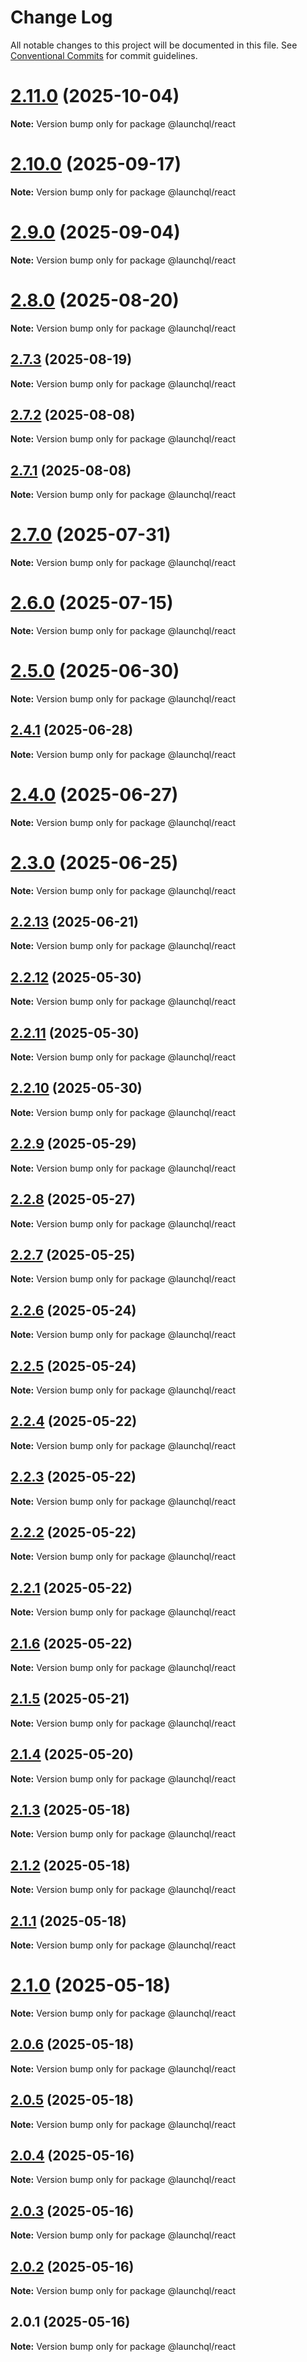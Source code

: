 # Change Log

All notable changes to this project will be documented in this file.
See [Conventional Commits](https://conventionalcommits.org) for commit guidelines.

# [2.11.0](https://github.com/launchql/launchql/compare/@launchql/react@2.10.0...@launchql/react@2.11.0) (2025-10-04)

**Note:** Version bump only for package @launchql/react





# [2.10.0](https://github.com/launchql/launchql/compare/@launchql/react@2.9.0...@launchql/react@2.10.0) (2025-09-17)

**Note:** Version bump only for package @launchql/react





# [2.9.0](https://github.com/launchql/launchql/compare/@launchql/react@2.8.0...@launchql/react@2.9.0) (2025-09-04)

**Note:** Version bump only for package @launchql/react





# [2.8.0](https://github.com/launchql/launchql/compare/@launchql/react@2.7.3...@launchql/react@2.8.0) (2025-08-20)

**Note:** Version bump only for package @launchql/react





## [2.7.3](https://github.com/launchql/launchql/compare/@launchql/react@2.7.2...@launchql/react@2.7.3) (2025-08-19)

**Note:** Version bump only for package @launchql/react





## [2.7.2](https://github.com/launchql/launchql/compare/@launchql/react@2.7.1...@launchql/react@2.7.2) (2025-08-08)

**Note:** Version bump only for package @launchql/react





## [2.7.1](https://github.com/launchql/launchql/compare/@launchql/react@2.7.0...@launchql/react@2.7.1) (2025-08-08)

**Note:** Version bump only for package @launchql/react





# [2.7.0](https://github.com/launchql/launchql/compare/@launchql/react@2.6.0...@launchql/react@2.7.0) (2025-07-31)

**Note:** Version bump only for package @launchql/react





# [2.6.0](https://github.com/launchql/launchql/compare/@launchql/react@2.5.0...@launchql/react@2.6.0) (2025-07-15)

**Note:** Version bump only for package @launchql/react





# [2.5.0](https://github.com/launchql/launchql/compare/@launchql/react@2.4.1...@launchql/react@2.5.0) (2025-06-30)

**Note:** Version bump only for package @launchql/react





## [2.4.1](https://github.com/launchql/launchql/compare/@launchql/react@2.4.0...@launchql/react@2.4.1) (2025-06-28)

**Note:** Version bump only for package @launchql/react





# [2.4.0](https://github.com/launchql/launchql/compare/@launchql/react@2.3.0...@launchql/react@2.4.0) (2025-06-27)

**Note:** Version bump only for package @launchql/react





# [2.3.0](https://github.com/launchql/launchql/compare/@launchql/react@2.2.13...@launchql/react@2.3.0) (2025-06-25)

**Note:** Version bump only for package @launchql/react





## [2.2.13](https://github.com/launchql/launchql/compare/@launchql/react@2.2.12...@launchql/react@2.2.13) (2025-06-21)

**Note:** Version bump only for package @launchql/react





## [2.2.12](https://github.com/launchql/launchql/compare/@launchql/react@2.2.11...@launchql/react@2.2.12) (2025-05-30)

**Note:** Version bump only for package @launchql/react





## [2.2.11](https://github.com/launchql/launchql/compare/@launchql/react@2.2.10...@launchql/react@2.2.11) (2025-05-30)

**Note:** Version bump only for package @launchql/react





## [2.2.10](https://github.com/launchql/launchql/compare/@launchql/react@2.2.9...@launchql/react@2.2.10) (2025-05-30)

**Note:** Version bump only for package @launchql/react





## [2.2.9](https://github.com/launchql/launchql/compare/@launchql/react@2.2.8...@launchql/react@2.2.9) (2025-05-29)

**Note:** Version bump only for package @launchql/react





## [2.2.8](https://github.com/launchql/launchql/compare/@launchql/react@2.2.7...@launchql/react@2.2.8) (2025-05-27)

**Note:** Version bump only for package @launchql/react





## [2.2.7](https://github.com/launchql/launchql/compare/@launchql/react@2.2.6...@launchql/react@2.2.7) (2025-05-25)

**Note:** Version bump only for package @launchql/react





## [2.2.6](https://github.com/launchql/launchql/compare/@launchql/react@2.2.5...@launchql/react@2.2.6) (2025-05-24)

**Note:** Version bump only for package @launchql/react





## [2.2.5](https://github.com/launchql/launchql/compare/@launchql/react@2.2.4...@launchql/react@2.2.5) (2025-05-24)

**Note:** Version bump only for package @launchql/react





## [2.2.4](https://github.com/launchql/launchql/compare/@launchql/react@2.2.3...@launchql/react@2.2.4) (2025-05-22)

**Note:** Version bump only for package @launchql/react





## [2.2.3](https://github.com/launchql/launchql/compare/@launchql/react@2.2.2...@launchql/react@2.2.3) (2025-05-22)

**Note:** Version bump only for package @launchql/react





## [2.2.2](https://github.com/launchql/launchql/compare/@launchql/react@2.2.1...@launchql/react@2.2.2) (2025-05-22)

**Note:** Version bump only for package @launchql/react





## [2.2.1](https://github.com/launchql/launchql/compare/@launchql/react@2.1.6...@launchql/react@2.2.1) (2025-05-22)

**Note:** Version bump only for package @launchql/react





## [2.1.6](https://github.com/launchql/launchql/compare/@launchql/react@2.1.5...@launchql/react@2.1.6) (2025-05-22)

**Note:** Version bump only for package @launchql/react





## [2.1.5](https://github.com/launchql/launchql/compare/@launchql/react@2.1.4...@launchql/react@2.1.5) (2025-05-21)

**Note:** Version bump only for package @launchql/react





## [2.1.4](https://github.com/launchql/launchql/compare/@launchql/react@2.1.3...@launchql/react@2.1.4) (2025-05-20)

**Note:** Version bump only for package @launchql/react





## [2.1.3](https://github.com/launchql/launchql/compare/@launchql/react@2.1.2...@launchql/react@2.1.3) (2025-05-18)

**Note:** Version bump only for package @launchql/react





## [2.1.2](https://github.com/launchql/launchql/compare/@launchql/react@2.1.1...@launchql/react@2.1.2) (2025-05-18)

**Note:** Version bump only for package @launchql/react





## [2.1.1](https://github.com/launchql/launchql/compare/@launchql/react@2.1.0...@launchql/react@2.1.1) (2025-05-18)

**Note:** Version bump only for package @launchql/react





# [2.1.0](https://github.com/launchql/launchql/compare/@launchql/react@2.0.6...@launchql/react@2.1.0) (2025-05-18)

**Note:** Version bump only for package @launchql/react





## [2.0.6](https://github.com/launchql/launchql/compare/@launchql/react@2.0.5...@launchql/react@2.0.6) (2025-05-18)

**Note:** Version bump only for package @launchql/react





## [2.0.5](https://github.com/launchql/launchql/compare/@launchql/react@2.0.4...@launchql/react@2.0.5) (2025-05-18)

**Note:** Version bump only for package @launchql/react





## [2.0.4](https://github.com/launchql/launchql/compare/@launchql/react@2.0.3...@launchql/react@2.0.4) (2025-05-16)

**Note:** Version bump only for package @launchql/react





## [2.0.3](https://github.com/launchql/launchql/compare/@launchql/react@2.0.2...@launchql/react@2.0.3) (2025-05-16)

**Note:** Version bump only for package @launchql/react





## [2.0.2](https://github.com/launchql/launchql/compare/@launchql/react@2.0.1...@launchql/react@2.0.2) (2025-05-16)

**Note:** Version bump only for package @launchql/react





## 2.0.1 (2025-05-16)

**Note:** Version bump only for package @launchql/react
